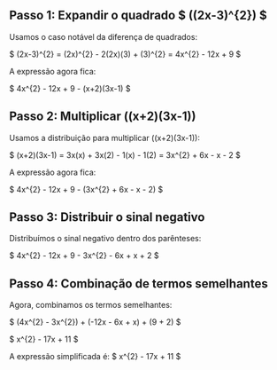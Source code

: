 ## Passo 1: Expandir o quadrado $ ((2x-3)^{2}) $ 

Usamos o caso notável da diferença de quadrados:

$
(2x-3)^{2} = (2x)^{2} - 2(2x)(3) + (3)^{2} = 4x^{2} - 12x + 9
$

A expressão agora fica:

$
4x^{2} - 12x + 9 - (x+2)(3x-1)
$

## Passo 2: Multiplicar \((x+2)(3x-1)\)

Usamos a distribuição para multiplicar \((x+2)(3x-1)\):

$
(x+2)(3x-1) = 3x(x) + 3x(2) - 1(x) - 1(2) = 3x^{2} + 6x - x - 2
$

A expressão agora fica:

$
4x^{2} - 12x + 9 - (3x^{2} + 6x - x - 2)
$

## Passo 3: Distribuir o sinal negativo

Distribuímos o sinal negativo dentro dos parênteses:

$
4x^{2} - 12x + 9 - 3x^{2} - 6x + x + 2
$

## Passo 4: Combinação de termos semelhantes

Agora, combinamos os termos semelhantes:

$
(4x^{2} - 3x^{2}) + (-12x - 6x + x) + (9 + 2)
$

$
x^{2} - 17x + 11
$

A expressão simplificada é:
$
x^{2} - 17x + 11
$

